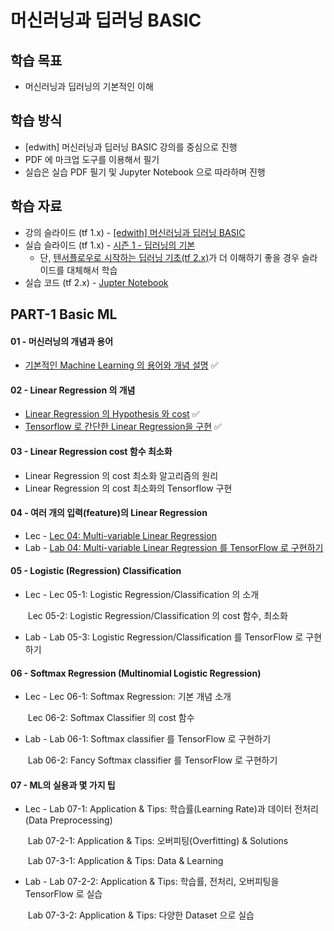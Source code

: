 # 머신러닝과 딥러닝 BASIC

## 학습 목표

- 머신러닝과 딥러닝의 기본적인 이해

## 학습 방식

- [edwith] 머신러닝과 딥러닝 BASIC 강의를 중심으로 진행
- PDF 에 마크업 도구를 이용해서 필기
- 실습은 실습 PDF 필기 및 Jupyter Notebook 으로 따라하며 진행

## 학습 자료

- 강의 슬라이드 (tf 1.x) - [[edwith] 머신러닝과 딥러닝 BASIC](https://www.edwith.org/others26/)
- 실습 슬라이드 (tf 1.x) - [시즌 1 - 딥러닝의 기본](http://hunkim.github.io/ml/)
  - 단, [텐서플로우로 시작하는 딥러닝 기초(tf 2.x)](https://www.edwith.org/boostcourse-dl-tensorflow)가 더 이해하기 좋을 경우 슬라이드를 대체해서 학습
- 실습 코드 (tf 2.x) - [Jupter Notebook](https://github.com/deeplearningzerotoall/TensorFlow/tree/master/tf_2.x)

## PART-1 Basic ML

#### 01 - 머신러닝의 개념과 용어

- [기본적인 Machine Learning 의 용어와 개념 설명](https://github.com/jum0/MachineLearningAndDeepLearningBasic/tree/master/Part-1_Basic_Machine_Learning/01/01_Machine_Learning_Basic.pdf) ✅

#### 02 - Linear Regression 의 개념

- [Linear Regression 의 Hypothesis 와 cost](https://github.com/jum0/MachineLearningAndDeepLearningBasic/tree/master/Part-1_Basic_Machine_Learning/02/02_Linear_Regression.pdf) ✅
- [Tensorflow 로 간단한 Linear Regression을 구현](https://github.com/jum0/MachineLearningAndDeepLearningBasic/tree/master/Part-1_Basic_Machine_Learning/02/02-1_Linear_Regression_Lab.pdf) ✅

#### 03 - Linear Regression cost 함수 최소화

- Linear Regression 의 cost 최소화 알고리즘의 원리
- Linear Regression 의 cost 최소화의 Tensorflow 구현

#### 04 - 여러 개의 입력(feature)의 Linear Regression

- Lec - [Lec 04: Multi-variable Linear Regression](https://github.com/jum0/DeepLearningFoundationWithTensorflow-BoostCourse/blob/master/Part-1%20Basic%20ML/Lec04/Lec/Lec-04%20Multi-variable%20linear%20regression.pdf) 
- Lab - [Lab 04: Multi-variable Linear Regression 를 TensorFlow 로 구현하기](https://github.com/jum0/DeepLearningFoundationWithTensorflow-BoostCourse/blob/master/Part-1%20Basic%20ML/Lec04/Lab/Lab-04%20Multi-variable%20linear%20regression%20LAB.pdf) 

#### 05 - Logistic (Regression) Classification

- Lec - Lec 05-1: Logistic Regression/Classification 의 소개

  ​         Lec 05-2: Logistic Regression/Classification 의 cost 함수, 최소화

- Lab - Lab 05-3: Logistic Regression/Classification 를 TensorFlow 로 구현하기

#### 06 - Softmax Regression (Multinomial Logistic Regression)

- Lec - Lec 06-1: Softmax Regression: 기본 개념 소개

  ​         Lec 06-2: Softmax Classifier 의 cost 함수

- Lab - Lab 06-1: Softmax classifier 를 TensorFlow 로 구현하기

  ​         Lab 06-2: Fancy Softmax classifier 를 TensorFlow 로 구현하기

#### 07 - ML의 실용과 몇 가지 팁

- Lec - Lab 07-1: Application & Tips: 학습률(Learning Rate)과 데이터 전처리(Data Preprocessing)

  ​         Lab 07-2-1: Application & Tips: 오버피팅(Overfitting) & Solutions

  ​         Lab 07-3-1: Application & Tips: Data & Learning

- Lab - Lab 07-2-2: Application & Tips: 학습률, 전처리, 오버피팅을 TensorFlow 로 실습

  ​         Lab 07-3-2: Application & Tips: 다양한 Dataset 으로 실습